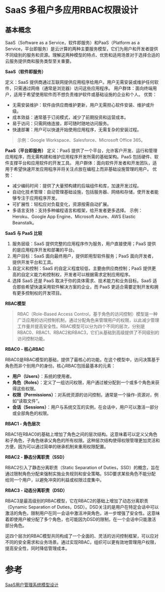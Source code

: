 # SaaS 多租户多应用RBAC权限设计

## 基本概念
SaaS（Software as a Service，软件即服务）和PaaS（Platform as a Service，平台即服务）是云计算的两种主要服务模型，它们为用户和开发者提供不同级别的服务和资源。理解这两种模型的特点、优势和适用场景对于选择合适的云服务提供商和服务类型至关重要。

**SaaS（软件即服务）**

定义：SaaS 提供商通过互联网提供应用程序给用户。用户无需安装或维护任何软件，只需通过网络（通常是浏览器）访问这些应用程序。
用户群体：面向终端用户，适用于希望使用软件而不想负责维护软件或基础设施的企业和个人。
优势：
* 无需安装维护：软件由供应商维护更新，用户无需担心软件安装、维护或升级。
* 成本效益：通常基于订阅模式，减少了前期投资和运营成本。
* 易于访问：只需网络连接，即可随时随地访问服务。
* 快速部署：用户可以快速开始使用应用程序，无需复杂的安装过程。
> 示例：Google Workspace、Salesforce、Microsoft Office 365。

**PaaS（平台即服务）**
定义：PaaS 提供了一个平台，允许客户开发、运行和管理应用程序，而无需构建和维护应用程序开发所需的基础架构。PaaS 包括硬件、软件支撑平台和应用软件的开发工具。
用户群体：面向软件开发者和开发团队，适用于希望快速开发应用程序并将关注点放在编程上而非基础设施管理的用户。
优势：
* 减少编码时间：提供了大量预构建的后端组件和库，加速开发过程。
* 自动化技术管理：自动管理基础设施，包括服务器、网络和存储，使开发者能够专注于应用程序开发。
* 可扩展性：轻松应对负载变化，资源按需自动扩展。
* 多语言支持：支持多种编程语言和框架，给开发者更多选择。
示例：Heroku、Google App Engine、Microsoft Azure、AWS Elastic Beanstalk。

**SaaS 与 PaaS 比较**
1. 服务层级：SaaS 提供完整的应用程序作为服务，用户直接使用；PaaS 提供的是应用程序开发和部署的平台。
2. 用户目标：SaaS 面向最终用户，提供即用型软件服务；PaaS 面向开发者，提供开发平台和工具。
3. 自定义和控制：SaaS 的自定义程度较低，主要由供应商控制；PaaS 提供更高的自定义能力和控制权，开发者可以根据需求定制应用程序。
4. 选择 SaaS 还是 PaaS 取决于你的具体需求、技术能力和业务目标。SaaS 适合那些希望快速采用软件解决方案的企业，而 PaaS 更适合需要定制开发和拥有更多控制权的开发项目。

**RBAC模型**

> RBAC（Role-Based Access Control，基于角色的访问控制）模型是一种广泛应用的访问控制机制，通过分配角色来管理用户的权限，以此减少管理工作量并提高安全性。RBAC模型可以分为四个不同的层次，分别是RBAC0、RBAC1、RBAC2和RBAC3，它们从基础到高级提供了不同级别的访问控制功能。

**RBAC0 - 核心RBAC**

RBAC0是RBAC模型的基础，提供了最核心的功能。在这个模型中，访问决策基于角色而非个别用户的身份。核心RBAC包括最基本的元素：

* **用户（Users）**：系统的使用者。
* **角色（Roles）**：定义了一组访问权限，用户通过被分配到一个或多个角色来获得这些权限。
* **权限（Permissions）**：对系统资源的访问控制，通常是一个操作-资源对，例如“读取文件”。
* **会话（Sessions）**：用户与系统交互的实例，在会话中，用户可以激活一部分或全部角色的权限。

**RBAC1 - 角色层次**

RBAC1在RBAC0的基础上增加了角色之间的层次结构。这意味着可以定义父角色和子角色，子角色继承父角色的所有权限。这种层次结构使得权限管理更加灵活和方便，因为可以通过简单的继承机制来重用权限配置。

**RBAC2 - 静态分离职责（SSD）**

RBAC2引入了静态分离职责（Static Separation of Duties，SSD）的概念，旨在通过限制角色分配来强制实施业务规则和安全策略。SSD要求某些角色不能分配给同一个用户，以避免冲突的利益或权限过度集中。

**RBAC3 - 动态分离职责（DSD）**

RBAC3是最高级别的RBAC模型，它在RBAC2的基础上增加了动态分离职责（Dynamic Separation of Duties，DSD）。DSD关注的是用户在特定会话中可以激活的角色，限制用户在同一会话中激活冲突角色，进一步增强了安全性。这意味着即使用户被分配了多个角色，也可能因为DSD的限制，在一个会话中只能激活部分角色。


这四个层次的RBAC模型共同构成了一个全面的、灵活的访问控制框架，可以应对不同的安全需求和业务场景。通过实现RBAC，组织可以更有效地管理用户权限，提高安全性，同时降低管理成本。

# 参考
[SaaS用户管理系统模型设计](https://blog.csdn.net/hot_summery/article/details/80773310)
